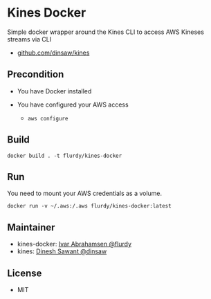 # Kines Docker

Simple docker wrapper around the Kines CLI to access AWS Kineses streams via CLI

* [github.com/dinsaw/kines](https://github.com/dinsaw/kines)


## Precondition

* You have Docker installed
* You have configured your AWS access

  * `aws configure`

## Build

```docker build . -t flurdy/kines-docker```



## Run

You need to mount your AWS credentials as a volume.

```docker run -v ~/.aws:/.aws flurdy/kines-docker:latest```

## Maintainer

* kines-docker: [Ivar Abrahamsen @flurdy](https://github.com/flurdy)
* kines: [Dinesh Sawant @dinsaw](https://github.com/dinsaw)

## License

* MIT
